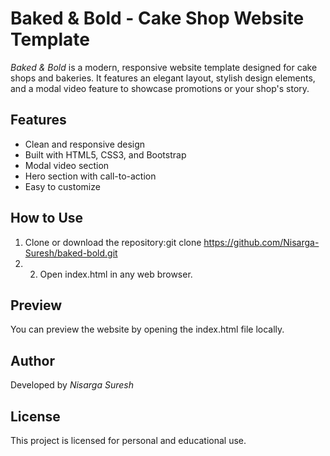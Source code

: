 # Baked & Bold - Cake Shop Website Template

*Baked & Bold* is a modern, responsive website template designed for cake shops and bakeries. It features an elegant layout, stylish design elements, and a modal video feature to showcase promotions or your shop's story.

## Features

- Clean and responsive design
- Built with HTML5, CSS3, and Bootstrap
- Modal video section
- Hero section with call-to-action
- Easy to customize

## How to Use

1. Clone or download the repository:git clone https://github.com/Nisarga-Suresh/baked-bold.git
2. 2. Open index.html in any web browser.

## Preview

You can preview the website by opening the index.html file locally.

## Author

Developed by *Nisarga Suresh*

## License

This project is licensed for personal and educational use.

